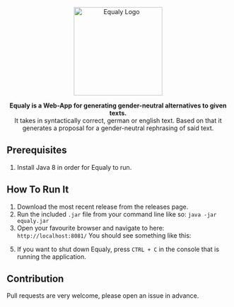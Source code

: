 <p align="center">
<img src="https://user-images.githubusercontent.com/29037335/152511521-96842fd9-d5bd-4c3d-b1ca-07acf8205d89.png" alt="Equaly Logo" height="200">
</p>

<p align="center">
<b>Equaly is a Web-App for generating gender-neutral alternatives to given texts. </b><br>
It takes in syntactically correct, german or english text. Based on that it generates a proposal for a gender-neutral rephrasing of said text.
</p>

## Prerequisites

1. Install Java 8 in order for Equaly to run.


## How To Run It

1. Download the most recent release from the releases page.
2. Run the included `.jar` file from your command line like so: `java -jar equaly.jar`
3. Open your favourite browser and navigate to here: `http://localhost:8081/`
    You should see something like this:
    
<!-- Placeholder for new Screenshot to be added -->

5. If you want to shut down Equaly, press `CTRL + C` in the console that is running the application.

## Contribution
Pull requests are very welcome, please open an issue in advance.

